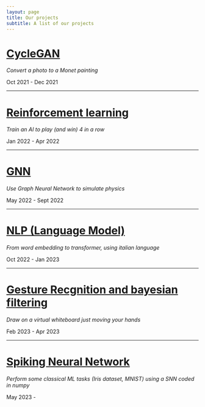```yaml
---
layout: page
title: Our projects
subtitle: A list of our projects
---
```


# [CycleGAN](cycleGAN)
*Convert a photo to a Monet painting*

Oct 2021 - Dec 2021

---

# [Reinforcement learning](4inarow)
*Train an AI to play (and win) 4 in a row*

Jan 2022 - Apr 2022

---

# [GNN](GNN)
*Use Graph Neural Network to simulate physics*

May 2022 - Sept 2022

---

# [NLP (Language Model)](NLP)
*From word embedding to transformer, using italian language*

Oct 2022 - Jan 2023

---

# [Gesture Recgnition and bayesian filtering](pose_estimation)
*Draw on a virtual whiteboard just moving your hands*

Feb 2023 - Apr 2023

---
# [Spiking Neural Network](snn)
*Perform some classical ML tasks (Iris dataset, MNIST) using a SNN coded in numpy*

May 2023 - 